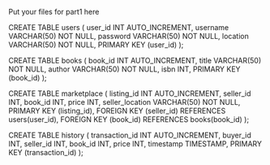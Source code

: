 Put your files for part1 here

CREATE TABLE users (
    user_id INT AUTO_INCREMENT,
    username VARCHAR(50) NOT NULL,
    password VARCHAR(50) NOT NULL,
    location VARCHAR(50) NOT NULL,
    PRIMARY KEY (user_id)
);

CREATE TABLE books (
    book_id INT AUTO_INCREMENT,
    title VARCHAR(50) NOT NULL,
    author VARCHAR(50) NOT NULL,
    isbn INT,
    PRIMARY KEY (book_id)
);

CREATE TABLE marketplace (
    listing_id INT AUTO_INCREMENT,
    seller_id INT,
    book_id INT,
    price INT,
    seller_location VARCHAR(50) NOT NULL,
    PRIMARY KEY (listing_id),
    FOREIGN KEY (seller_id) REFERENCES users(user_id),
    FOREIGN KEY (book_id) REFERENCES books(book_id)
);

CREATE TABLE history (
    transaction_id INT AUTO_INCREMENT,
    buyer_id INT,
    seller_id INT,
    book_id INT,
    price INT,
    timestamp TIMESTAMP,
    PRIMARY KEY (transaction_id)
);